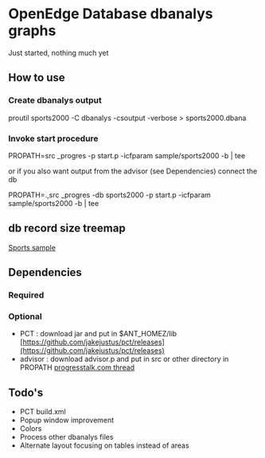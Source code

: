 # OpenEdge Database dbanalys graphs #
Just started, nothing much yet

## How to use
### Create dbanalys output
  proutil sports2000 -C dbanalys -csoutput -verbose > sports2000.dbana

### Invoke start procedure
  PROPATH=src _progres -p start.p -icfparam sample/sports2000 -b | tee

  or if you also want output from the advisor (see Dependencies) connect the db

  PROPATH=.,src _progres -db sports2000 -p start.p -icfparam sample/sports2000 -b | tee

## db record size treemap ##
[Sports sample](https://cdn.rawgit.com/cverbiest/dbanalys-charts/master/sample/sports2000.tab.html)

## Dependencies ##
### Required ###
### Optional ###
* PCT : download jar and put in $ANT_HOMEZ/lib [https://github.com/jakejustus/pct/releases](https://github.com/jakejustus/pct/releases)
* advisor : download advisor.p and put in src or other directory in PROPATH [progresstalk.com thread](http://www.progresstalk.com/threads/how-much-free-information-is-too-much.140432/page-2a)

## Todo's ##
* PCT build.xml
* Popup window improvement
* Colors
* Process other dbanalys files
* Alternate layout focusing on tables instead of areas

